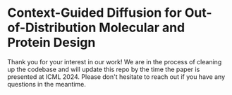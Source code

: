 # Context-Guided Diffusion for Out-of-Distribution Molecular and Protein Design

Thank you for your interest in our work! We are in the process of cleaning up the codebase and will update this repo by the time the paper is presented at ICML 2024.
Please don't hesitate to reach out if you have any questions in the meantime.
